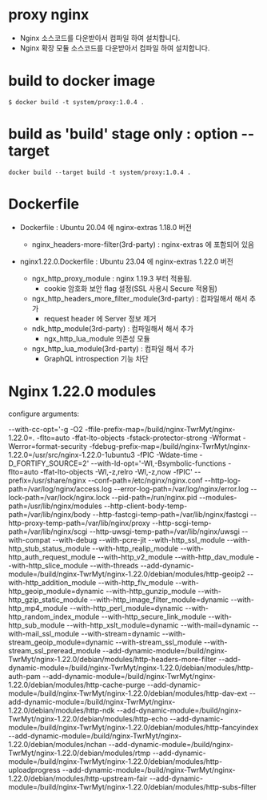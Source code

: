 # proxy nginx
* Nginx 소스코드를 다운받아서 컴파일 하여 설치합니다.
* Nginx 확장 모듈 소스코드를 다운받아서 컴파일 하여 설치합니다.


# build to docker image
```
$ docker build -t system/proxy:1.0.4 .
```

# build as 'build' stage only : option --target
```
docker build --target build -t system/proxy:1.0.4 .
```


# Dockerfile
* Dockerfile : Ubuntu 20.04 에 nginx-extras 1.18.0 버전 
    - nginx_headers-more-filter(3rd-party) : nginx-extras 에 포함되어 있음

* nginx1.22.0.Dockerfile : Ubuntu 23.04 에 nginx-extras 1.22.0 버전
    - ngx_http_proxy_module : nginx 1.19.3 부터 적용됨.
        - cookie 암호화 보안 flag 설정(SSL 사용시 Secure 적용됨)
    - ngx_http_headers_more_filter_module(3rd-party) : 컴파일해서 해서 추가
        - request header 에 Server 정보 제거
    - ndk_http_module(3rd-party) : 컴파일해서 해서 추가
        - ngx_http_lua_module 의존성 모듈
    - ngx_http_lua_module(3rd-party) : 컴파일 해서 추가
        - GraphQL introspection 기능 차단


# Nginx 1.22.0 modules
configure arguments: 

--with-cc-opt='-g -O2 -ffile-prefix-map=/build/nginx-TwrMyt/nginx-1.22.0=. -flto=auto -ffat-lto-objects -fstack-protector-strong -Wformat -Werror=format-security -fdebug-prefix-map=/build/nginx-TwrMyt/nginx-1.22.0=/usr/src/nginx-1.22.0-1ubuntu3 -fPIC -Wdate-time -D_FORTIFY_SOURCE=2' 
--with-ld-opt='-Wl,-Bsymbolic-functions -flto=auto -ffat-lto-objects -Wl,-z,relro -Wl,-z,now -fPIC' 
--prefix=/usr/share/nginx 
--conf-path=/etc/nginx/nginx.conf 
--http-log-path=/var/log/nginx/access.log 
--error-log-path=/var/log/nginx/error.log 
--lock-path=/var/lock/nginx.lock 
--pid-path=/run/nginx.pid 
--modules-path=/usr/lib/nginx/modules 
--http-client-body-temp-path=/var/lib/nginx/body 
--http-fastcgi-temp-path=/var/lib/nginx/fastcgi 
--http-proxy-temp-path=/var/lib/nginx/proxy 
--http-scgi-temp-path=/var/lib/nginx/scgi 
--http-uwsgi-temp-path=/var/lib/nginx/uwsgi 
--with-compat 
--with-debug 
--with-pcre-jit 
--with-http_ssl_module 
--with-http_stub_status_module 
--with-http_realip_module 
--with-http_auth_request_module 
--with-http_v2_module 
--with-http_dav_module 
--with-http_slice_module 
--with-threads 
--add-dynamic-module=/build/nginx-TwrMyt/nginx-1.22.0/debian/modules/http-geoip2 
--with-http_addition_module 
--with-http_flv_module 
--with-http_geoip_module=dynamic 
--with-http_gunzip_module 
--with-http_gzip_static_module 
--with-http_image_filter_module=dynamic 
--with-http_mp4_module 
--with-http_perl_module=dynamic 
--with-http_random_index_module 
--with-http_secure_link_module 
--with-http_sub_module 
--with-http_xslt_module=dynamic 
--with-mail=dynamic 
--with-mail_ssl_module 
--with-stream=dynamic 
--with-stream_geoip_module=dynamic 
--with-stream_ssl_module 
--with-stream_ssl_preread_module 
--add-dynamic-module=/build/nginx-TwrMyt/nginx-1.22.0/debian/modules/http-headers-more-filter 
--add-dynamic-module=/build/nginx-TwrMyt/nginx-1.22.0/debian/modules/http-auth-pam 
--add-dynamic-module=/build/nginx-TwrMyt/nginx-1.22.0/debian/modules/http-cache-purge 
--add-dynamic-module=/build/nginx-TwrMyt/nginx-1.22.0/debian/modules/http-dav-ext 
--add-dynamic-module=/build/nginx-TwrMyt/nginx-1.22.0/debian/modules/http-ndk 
--add-dynamic-module=/build/nginx-TwrMyt/nginx-1.22.0/debian/modules/http-echo 
--add-dynamic-module=/build/nginx-TwrMyt/nginx-1.22.0/debian/modules/http-fancyindex 
--add-dynamic-module=/build/nginx-TwrMyt/nginx-1.22.0/debian/modules/nchan 
--add-dynamic-module=/build/nginx-TwrMyt/nginx-1.22.0/debian/modules/rtmp 
--add-dynamic-module=/build/nginx-TwrMyt/nginx-1.22.0/debian/modules/http-uploadprogress 
--add-dynamic-module=/build/nginx-TwrMyt/nginx-1.22.0/debian/modules/http-upstream-fair 
--add-dynamic-module=/build/nginx-TwrMyt/nginx-1.22.0/debian/modules/http-subs-filter
